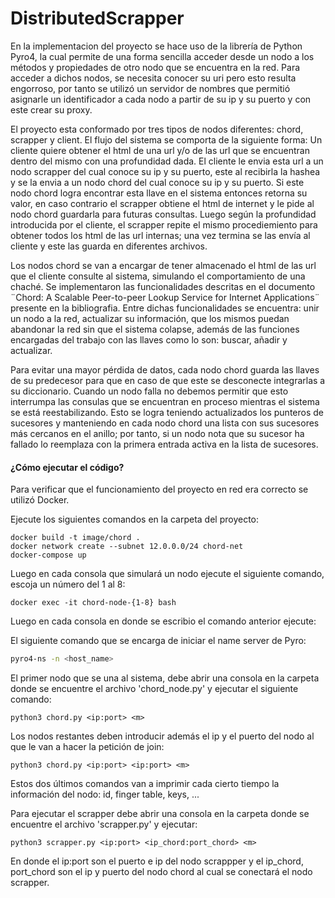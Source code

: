 # DistributedScrapper

En la implementacion del proyecto se hace uso de la librería de Python Pyro4, la cual permite de una forma sencilla acceder desde un nodo a los métodos y propiedades de otro nodo que se encuentra en la red. Para acceder a dichos nodos, se necesita conocer su uri pero esto resulta engorroso, por tanto se utilizó un servidor de nombres que permitió asignarle un identificador a cada nodo a partir de su ip y su puerto y con este crear su proxy.

El proyecto esta conformado por tres tipos de nodos diferentes: chord, scrapper y client. El flujo del sistema se comporta de la siguiente forma: Un cliente quiere obtener el html de una url y/o de las url que se encuentran dentro del mismo con una profundidad dada. El cliente le envia esta url a un nodo scrapper del cual conoce su ip y su puerto, este al recibirla la hashea y se la envia a un nodo chord del cual conoce su ip y su puerto. Si este nodo chord logra encontrar esta llave en el sistema entonces retorna su valor, en caso contrario el scrapper obtiene el html de internet y le pide al nodo chord guardarla para futuras consultas. Luego según la profundidad introducida por el cliente, el scrapper repite el mismo procediemiento para obtener todos los html de las url internas; una vez termina se las envía al cliente y este las guarda en diferentes archivos.

Los nodos chord se van a encargar de tener almacenado el html de las url que el cliente consulte al sistema, simulando el comportamiento de una chaché. Se implementaron las funcionalidades descritas en el documento ¨Chord: A Scalable Peer-to-peer Lookup Service for Internet Applications¨ presente en la bibliografia. Entre dichas funcionalidades se encuentra: unir un nodo a la red, actualizar su información, que los mismos puedan abandonar la red sin que el sistema colapse, además de las funciones encargadas del trabajo con las llaves como lo son: buscar, añadir y actualizar.

Para evitar una mayor pérdida de datos, cada nodo chord guarda las llaves de su predecesor para que en caso de que este se desconecte integrarlas a su diccionario. Cuando un nodo falla no debemos permitir que esto interrumpa las consulas que se encuentran en proceso mientras el sistema se está reestabilizando. Esto se logra teniendo actualizados los punteros de sucesores y manteniendo en cada nodo chord una lista con sus sucesores más cercanos en el anillo; por tanto, si un nodo nota que su sucesor ha fallado lo reemplaza con la primera entrada activa en la lista de sucesores. 

#### ¿Cómo ejecutar el código?

Para verificar que el funcionamiento del proyecto en red era correcto se utilizó Docker.

Ejecute los siguientes comandos en la carpeta del proyecto: 
```
docker build -t image/chord .
docker network create --subnet 12.0.0.0/24 chord-net
docker-compose up
```

Luego en cada consola que simulará un nodo ejecute el siguiente comando, escoja un número del 1 al 8:
```
docker exec -it chord-node-{1-8} bash
```
Luego en cada consola en donde se escribio el comando anterior ejecute:

El siguiente comando que se encarga de iniciar el name server de Pyro:

```bash
pyro4-ns -n <host_name>   
```

El primer nodo que se una al sistema, debe abrir una consola en la carpeta donde se encuentre el archivo 'chord_node.py' y ejecutar el siguiente comando:

```
python3 chord.py <ip:port> <m>
```

Los nodos restantes deben introducir además el ip y el puerto del nodo al que le van a hacer la petición de join:

```
python3 chord.py <ip:port> <ip:port> <m>
```
Estos dos últimos comandos van a imprimir cada cierto tiempo la información del nodo: id, finger table, keys, ...

Para ejecutar el scrapper debe abrir una consola en la carpeta donde se encuentre el archivo 'scrapper.py' y ejecutar:

```
python3 scrapper.py <ip:port> <ip_chord:port_chord> <m>
```

En donde el ip:port son el puerto e ip del nodo scrappper y el ip_chord, port_chord son el ip y puerto del nodo chord al cual se conectará el nodo scrapper.